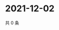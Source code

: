 # 2021-12-02

共 0 条

<!-- BEGIN WEIBO -->
<!-- 最后更新时间 Thu Dec 02 2021 02:10:33 GMT+0800 (China Standard Time) -->

<!-- END WEIBO -->
